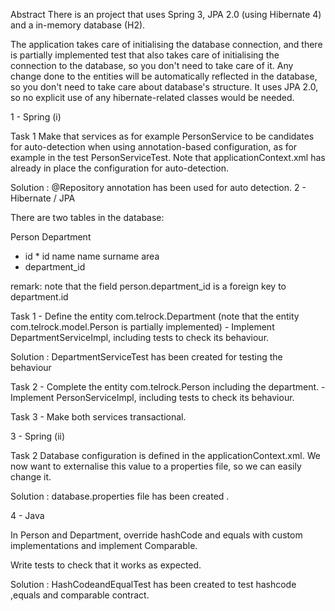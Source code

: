 Abstract
There is an project that uses Spring 3, JPA 2.0 (using Hibernate 4) and a in-memory database (H2).

The application takes care of initialising the database connection, and there is partially implemented test that also takes care of initialising the connection to the database, so you don't need to take care of it. Any change done to the entities will be automatically reflected in the database, so you don't need to take care about database's structure. It uses JPA 2.0, so no explicit use of any hibernate-related classes would be needed.

1 - Spring (i)

Task 1
	Make that services as for example PersonService to be candidates for auto-detection when using annotation-based configuration, as for example in the test PersonServiceTest. Note that applicationContext.xml has already in place the configuration for auto-detection.

Solution : @Repository annotation has been used for auto detection.
2 - Hibernate / JPA

There are two tables in the database:

Person          Department
* id             * id
name             name
surname          area
* department_id

remark: note that the field person.department_id is a foreign key to department.id

Task 1
	- Define the entity com.telrock.Department (note that the entity com.telrock.model.Person is partially implemented)
	- Implement DepartmentServiceImpl, including tests to check its behaviour.

Solution : DepartmentServiceTest has been created for testing the behaviour

Task 2
	- Complete the entity com.telrock.Person including the department.
	- Implement PersonServiceImpl, including tests to check its behaviour.

Task 3
	- Make both services transactional.


3 - Spring (ii)

Task 2
	Database configuration is defined in the applicationContext.xml. We now want to externalise this value to a properties file, so we can easily change it.

Solution : database.properties file has been created .

4 - Java

In Person and Department, override hashCode and equals with custom implementations and implement Comparable<T>.

Write tests to check that it works as expected.

Solution : HashCodeandEqualTest has been created to test hashcode ,equals and comparable contract. 
